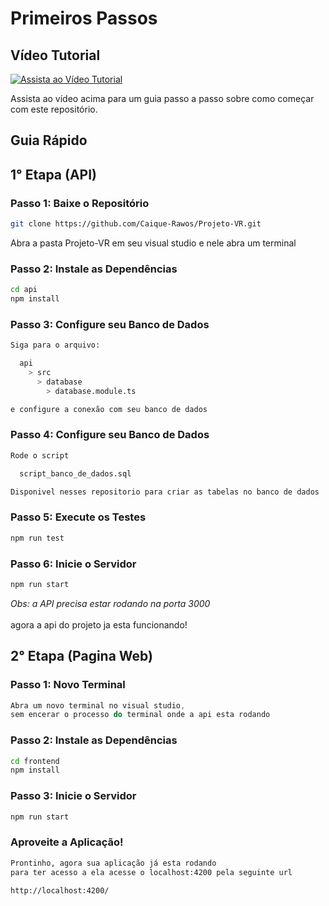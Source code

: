 # Primeiros Passos

## Vídeo Tutorial

[![Assista ao Vídeo Tutorial](https://res.cloudinary.com/practicaldev/image/fetch/s--uBT6xRme--/c_imagga_scale,f_auto,fl_progressive,h_900,q_auto,w_1600/https://dev-to-uploads.s3.amazonaws.com/i/qibhtrfxpeoi9zqjltdq.png)](https://youtu.be/U_NRXrRAvSI)

Assista ao vídeo acima para um guia passo a passo sobre como começar com este repositório.

## Guia Rápido

## 1° Etapa (API)

### Passo 1: Baixe o Repositório

```bash
git clone https://github.com/Caique-Rawos/Projeto-VR.git

```

Abra a pasta Projeto-VR em seu visual studio
e nele abra um terminal

### Passo 2: Instale as Dependências

```bash
cd api
npm install
```

### Passo 3: Configure seu Banco de Dados

```bash
Siga para o arquivo:

  api
    > src
      > database
        > database.module.ts

e configure a conexão com seu banco de dados
```

### Passo 4: Configure seu Banco de Dados

```bash
Rode o script

  script_banco_de_dados.sql

Disponivel nesses repositorio para criar as tabelas no banco de dados
```

### Passo 5: Execute os Testes

```bash
npm run test
```

### Passo 6: Inicie o Servidor

```bash
npm run start
```

_Obs: a API precisa estar rodando na porta 3000_ <br><br>
agora a api do projeto ja esta funcionando!

## 2° Etapa (Pagina Web)

### Passo 1: Novo Terminal

```javascript
Abra um novo terminal no visual studio,
sem encerar o processo do terminal onde a api esta rodando
```

### Passo 2: Instale as Dependências

```bash
cd frontend
npm install
```

### Passo 3: Inicie o Servidor

```bash
npm run start
```

### Aproveite a Aplicação!

```bash
Prontinho, agora sua aplicação já esta rodando
para ter acesso a ela acesse o localhost:4200 pela seguinte url

http://localhost:4200/
```
